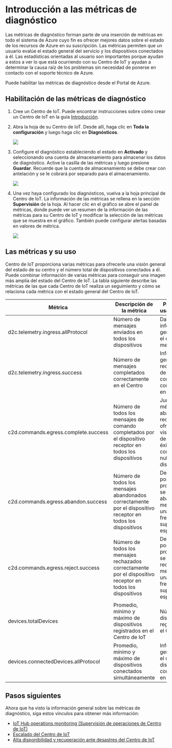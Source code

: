 <properties
 pageTitle="Métricas de diagnóstico del Centro de IoT"
 description="Información general de las métricas del Centro de IoT de Azure que permite a los usuarios evaluar el estado general de sus recursos"
 services="iot-hub"
 documentationCenter=""
 authors="nberdy"
 manager="timlt"
 editor=""/>

<tags
 ms.service="iot-hub"
 ms.devlang="na"
 ms.topic="article"
 ms.tgt_pltfrm="na"
 ms.workload="na"
 ms.date="02/03/2016"
 ms.author="nberdy"/>

# Introducción a las métricas de diagnóstico

Las métricas de diagnóstico forman parte de una inserción de métricas en todo el sistema de Azure cuyo fin es ofrecer mejores datos sobre el estado de los recursos de Azure en su suscripción. Las métricas permiten que un usuario evalúe el estado general del servicio y los dispositivos conectados a él. Las estadísticas orientadas al usuario son importantes porque ayudan a estos a ver lo que está ocurriendo con su Centro de IoT y ayudan a determinar la causa raíz de los problemas sin necesidad de ponerse en contacto con el soporte técnico de Azure.

Puede habilitar las métricas de diagnóstico desde el Portal de Azure.

## Habilitación de las métricas de diagnóstico

1. Cree un Centro de IoT. Puede encontrar instrucciones sobre cómo crear un Centro de IoT en la guía [Introducción][lnk-get-started].

2. Abra la hoja de su Centro de IoT. Desde allí, haga clic en **Toda la configuración** y luego haga clic en **Diagnósticos**.

    ![][1]

3. Configure el diagnóstico estableciendo el estado en **Activado** y seleccionando una cuenta de almacenamiento para almacenar los datos de diagnóstico. Active la casilla de las métricas y luego presione **Guardar**. Recuerde que la cuenta de almacenamiento se debe crear con antelación y se le cobrará por separado para el almacenamiento.

    ![][2]

4. Una vez haya configurado los diagnósticos, vuelva a la hoja principal de Centro de IoT. La información de las métricas se rellena en la sección **Supervisión** de la hoja. Al hacer clic en el gráfico se abre el panel de métricas, donde puede ver un resumen de la información de las métricas para su Centro de IoT y modificar la selección de las métricas que se muestra en el gráfico. También puede configurar alertas basadas en valores de métrica.

    ![][3]

## Las métricas y su uso

Centro de IoT proporciona varias métricas para ofrecerle una visión general del estado de su centro y el número total de dispositivos conectados a él. Puede combinar información de varias métricas para conseguir una imagen más amplia del estado del Centro de IoT. La tabla siguiente describe las métricas de las que cada Centro de IoT realiza un seguimiento y cómo se relaciona cada métrica con el estado general del Centro de IoT.

| Métrica | Descripción de la métrica | Para qué se usa la métrica |
| ---- | ---- | ---- |
| d2c.telemetry.ingress.allProtocol | Número de mensajes enviados en todos los dispositivos | Datos de información general sobre el envío de mensajes |
| d2c.telemetry.ingress.success | Número de mensajes completados correctamente en el Centro | Información general de las recepciones de mensajes completadas correctamente en el Centro |
| c2d.commands.egress.complete.success | Número de todos los mensajes de comando completados por el dispositivo receptor en todos los dispositivos | Junto con las métricas de abandono y rechazo, ofrece una visión general de la tasa de éxito global de comandos de nube a dispositivo |
| c2d.commands.egress.abandon.success | Número de todos los mensajes abandonados correctamente por el dispositivo receptor en todos los dispositivos | Destaca los posibles problemas si se están abandonando mensajes con una frecuencia superior a la esperada |
| c2d.commands.egress.reject.success | Número de todos los mensajes rechazados correctamente por el dispositivo receptor en todos los dispositivos | Destaca los posibles problemas si se están rechazando mensajes con una frecuencia superior a la esperada |
| devices.totalDevices | Promedio, mínimo y máximo de dispositivos registrados en el Centro de IoT | Número de dispositivos registrados en el Centro |
| devices.connectedDevices.allProtocol | Promedio, mínimo y máximo de dispositivos conectados simultáneamente | Información general sobre el número de dispositivos conectados en el Centro |

## Pasos siguientes

Ahora que ha visto la información general sobre las métricas de diagnóstico, siga estos vínculos para obtener más información:

- [IoT Hub operations monitoring (Supervisión de operaciones de Centro de IoT)][lnk-operations-monitoring]
- [Escalado del Centro de IoT][lnk-scaling]
- [Alta disponibilidad y recuperación ante desastres del Centro de IoT][lnk-dr]

<!-- Links and images -->
[1]: media/iot-hub-metrics/enable-metrics-1.png
[2]: media/iot-hub-metrics/enable-metrics-2.png
[3]: media/iot-hub-metrics/enable-metrics-3.png

[lnk-get-started]: iot-hub-csharp-csharp-getstarted.md
[lnk-operations-monitoring]: iot-hub-operations-monitoring.md
[lnk-scaling]: iot-hub-scaling.md
[lnk-dr]: iot-hub-ha-dr.md

<!---HONumber=AcomDC_0204_2016-->